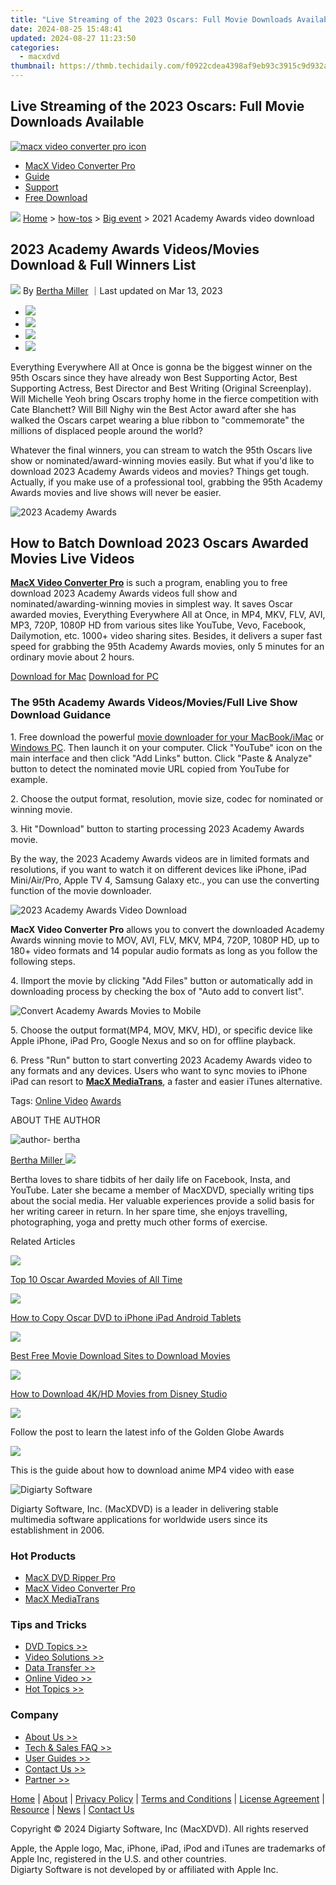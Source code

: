 ```yaml
---
title: "Live Streaming of the 2023 Oscars: Full Movie Downloads Available"
date: 2024-08-25 15:48:41
updated: 2024-08-27 11:23:50
categories:
  - macxdvd
thumbnail: https://thmb.techidaily.com/f0922cdea4398af9eb93c3915c9d932ac3a495368c2166a8e69e3bccbb692700.jpg
---
```


## Live Streaming of the 2023 Oscars: Full Movie Downloads Available

[![macx video converter pro icon](https://www.macxdvd.com/online-video/../image-style/new-seo/icon11.png)](https://tools.techidaily.com/macxdvd/products/)

* [MacX Video Converter Pro](https://tools.techidaily.com/macxdvd/products/)
* [Guide](https://tools.techidaily.com/macxdvd/products/)
* [Support](https://tools.techidaily.com/macxdvd/products/)
* [Free Download](https://tools.techidaily.com/macxdvd/products/)



![](https://www.macxdvd.com/online-video/../image-style/new-seo/icon7.png) [Home](https://tools.techidaily.com/macxdvd/products/) \> [how-tos](https://tools.techidaily.com/macxdvd/products/) \> [Big event](https://tools.techidaily.com/macxdvd/products/) \> 2021 Academy Awards video download

## 2023 Academy Awards Videos/Movies Download & Full Winners List 



![](https://www.macxdvd.com/online-video/../image-style/new-seo/icon6.png) By [Bertha Miller](https://tools.techidaily.com/macxdvd/products/) ｜Last updated on Mar 13, 2023

* [![](https://www.macxdvd.com/online-video/../image-style/new-seo/share-fa.jpg)](https://www.facebook.com/sharer/sharer.php?u=https://www.macxdvd.com/online-video/academy-awards-videos-movies-download.htm)
* [![](https://www.macxdvd.com/online-video/../image-style/new-seo/share-tw.jpg)](https://twitter.com/intent/tweet?url=https://www.macxdvd.com/online-video/academy-awards-videos-movies-download.htm)
* [![](https://www.macxdvd.com/online-video/../image-style/new-seo/share-email.jpg)](https://www.macxdvd.com/online-video/mailto:info@example.com?&subject=&body=https://www.macxdvd.com/online-video/academy-awards-videos-movies-download.htm)
* [![](https://www.macxdvd.com/online-video/../image-style/new-seo/share-in.jpg)](https://www.linkedin.com/shareArticle?mini=true&url=https://www.macxdvd.com/online-video/academy-awards-videos-movies-download.htm&title=&summary=https://www.macxdvd.com/online-video/academy-awards-videos-movies-download.htm&source=)

Everything Everywhere All at Once is gonna be the biggest winner on the 95th Oscars since they have already won Best Supporting Actor, Best Supporting Actress, Best Director and Best Writing (Original Screenplay). Will Michelle Yeoh bring Oscars trophy home in the fierce competition with Cate Blanchett? Will Bill Nighy win the Best Actor award after she has walked the Oscars carpet wearing a blue ribbon to "commemorate" the millions of displaced people around the world?

Whatever the final winners, you can stream to watch the 95th Oscars live show or nominated/award-winning movies easily. But what if you'd like to download 2023 Academy Awards videos and movies? Things get tough. Actually, if you make use of a professional tool, grabbing the 95th Academy Awards movies and live shows will never be easier.

![2023 Academy Awards](https://www.macxdvd.com/online-video/images/article-image/2016-oscar.jpg) 

##  How to Batch Download 2023 Oscars Awarded Movies Live Videos 

[**MacX Video Converter Pro**](https://tools.techidaily.com/macxdvd/products/) is such a program, enabling you to free download 2023 Academy Awards videos full show and nominated/awarding-winning movies in simplest way. It saves Oscar awarded movies, Everything Everywhere All at Once, in MP4, MKV, FLV, AVI, MP3, 720P, 1080P HD from various sites like YouTube, Vevo, Facebook, Dailymotion, etc. 1000+ video sharing sites. Besides, it delivers a super fast speed for grabbing the 95th Academy Awards movies, only 5 minutes for an ordinary movie about 2 hours. 

[Download for Mac](https://tools.techidaily.com/macxdvd/products/) [Download for PC](https://tools.techidaily.com/macxdvd/products/) 

### The 95th Academy Awards Videos/Movies/Full Live Show Download Guidance

1\. Free download the powerful [movie downloader for your MacBook/iMac](https://tools.techidaily.com/macxdvd/products/) or [Windows PC](https://tools.techidaily.com/macxdvd/products/). Then launch it on your computer. Click "YouTube" icon on the main interface and then click "Add Links" button. Click "Paste & Analyze" button to detect the nominated movie URL copied from YouTube for example.

2\. Choose the output format, resolution, movie size, codec for nominated or winning movie.

3\. Hit "Download" button to starting processing 2023 Academy Awards movie.

By the way, the 2023 Academy Awards videos are in limited formats and resolutions, if you want to watch it on different devices like iPhone, iPad Mini/Air/Pro, Apple TV 4, Samsung Galaxy etc., you can use the converting function of the movie downloader. 

![2023 Academy Awards Video Download](https://www.macxdvd.com/online-video/images/article-image/2016-academy-awards-video-download.jpg) 

**MacX Video Converter Pro** allows you to convert the downloaded Academy Awards winning movie to MOV, AVI, FLV, MKV, MP4, 720P, 1080P HD, up to 180+ video formats and 14 popular audio formats as long as you follow the following steps.

4\. lImport the movie by clicking "Add Files" button or automatically add in downloading process by checking the box of "Auto add to convert list". 

![Convert Academy Awards Movies to Mobile](https://www.macxdvd.com/online-video/images/article-image/convert-2016-oscar-to-phone.jpg) 

5\. Choose the output format(MP4, MOV, MKV, HD), or specific device like Apple iPhone, iPad Pro, Google Nexus and so on for offline playback. 

6\. Press "Run" button to start converting 2023 Academy Awards video to any formats and any devices. Users who want to sync movies to iPhone iPad can resort to **[MacX MediaTrans](https://tools.techidaily.com/macxdvd/products/)**, a faster and easier iTunes alternative.

Tags: [Online Video](https://tools.techidaily.com/macxdvd/products/) [Awards](https://tools.techidaily.com/macxdvd/products/) 

ABOUT THE AUTHOR

![author- bertha](https://www.macxdvd.com/online-video/../image-style/new-seo/bertha.png) 

[Bertha Miller ![](https://www.macxdvd.com/online-video/../image-style/new-seo/share-in1.jpg)](https://www.linkedin.com/in/bertha-miller-7a324990/) 

Bertha loves to share tidbits of her daily life on Facebook, Insta, and YouTube. Later she became a member of MacXDVD, specially writing tips about the social media. Her valuable experiences provide a solid basis for her writing career in return. In her spare time, she enjoys travelling, photographing, yoga and pretty much other forms of exercise.



Related Articles

![](https://www.macxdvd.com/online-video/../image-style/new-seo/pic7.jpg)

[Top 10 Oscar Awarded Movies of All Time](https://tools.techidaily.com/macxdvd/products/) 

![](https://www.macxdvd.com/online-video/../image-style/new-seo/pic6.jpg)

[How to Copy Oscar DVD to iPhone iPad Android Tablets](https://tools.techidaily.com/macxdvd/products/) 

![](https://www.macxdvd.com/online-video/../image-style/new-seo/pic5.jpg)

[Best Free Movie Download Sites to Download Movies](https://tools.techidaily.com/macxdvd/products/) 

![](https://www.macxdvd.com/online-video/../image-style/new-seo/pic4.jpg)

[How to Download 4K/HD Movies from Disney Studio](https://tools.techidaily.com/macxdvd/products/) 

![](https://www.macxdvd.com/online-video/../image-style/new-seo/pic3.jpg)

 Follow the post to learn the latest info of the Golden Globe Awards 

![](https://www.macxdvd.com/online-video/../image-style/new-seo/pic2.jpg)

 This is the guide about how to download anime MP4 video with ease



![Digiarty Software](https://www.macxdvd.com/online-video/../icon/logo.png) 

Digiarty Software, Inc. (MacXDVD) is a leader in delivering stable multimedia software applications for worldwide users since its establishment in 2006.

### Hot Products

* [MacX DVD Ripper Pro](https://tools.techidaily.com/macxdvd/products/)
* [MacX Video Converter Pro](https://tools.techidaily.com/macxdvd/products/)
* [MacX MediaTrans](https://tools.techidaily.com/macxdvd/products/)

### Tips and Tricks

* [DVD Topics >>](https://tools.techidaily.com/macxdvd/products/)
* [Video Solutions >>](https://tools.techidaily.com/macxdvd/products/)
* [Data Transfer >>](https://tools.techidaily.com/macxdvd/products/)
* [Online Video >>](https://tools.techidaily.com/macxdvd/products/)
* [Hot Topics >>](https://tools.techidaily.com/macxdvd/products/)

### Company

* [About Us >>](https://tools.techidaily.com/macxdvd/products/)
* [Tech & Sales FAQ >>](https://tools.techidaily.com/macxdvd/products/)
* [User Guides >>](https://tools.techidaily.com/macxdvd/products/)
* [Contact Us >>](https://tools.techidaily.com/macxdvd/products/)
* [Partner >>](https://tools.techidaily.com/macxdvd/products/)



[Home](https://tools.techidaily.com/macxdvd/products/) | [About](https://tools.techidaily.com/macxdvd/products/) | [Privacy Policy](https://tools.techidaily.com/macxdvd/products/) | [Terms and Conditions](https://tools.techidaily.com/macxdvd/products/) | [License Agreement](https://tools.techidaily.com/macxdvd/products/) | [Resource](https://tools.techidaily.com/macxdvd/products/) | [News](https://tools.techidaily.com/macxdvd/products/) | [Contact Us](https://tools.techidaily.com/macxdvd/products/)

Copyright © 2024 Digiarty Software, Inc (MacXDVD). All rights reserved

Apple, the Apple logo, Mac, iPhone, iPad, iPod and iTunes are trademarks of Apple Inc, registered in the U.S. and other countries.  
Digiarty Software is not developed by or affiliated with Apple Inc.

<ins class="adsbygoogle"
     style="display:block"
     data-ad-format="autorelaxed"
     data-ad-client="ca-pub-7571918770474297"
     data-ad-slot="1223367746"></ins>



<ins class="adsbygoogle"
     style="display:block"
     data-ad-client="ca-pub-7571918770474297"
     data-ad-slot="8358498916"
     data-ad-format="auto"
     data-full-width-responsive="true"></ins>
